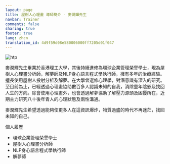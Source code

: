 ```yaml
---
layout: page
title: 屋樹人心理畫 導師簡介 - 麥潤輝先生
navbar: Trainer
comments: false
sharing: true
footer: true
lang: zhcn
translation_id: 4d9f59d08e580006000ff7205d01f047
---
```


![htp](/images/le/htp_steve_mak.png "htp")

麥潤輝先生畢業於香港理工大學，其後持續進修為環球企業管理榮譽學士，現為屋樹人心理畫分析師，解夢師及NLP身心語言程式學執行師，擁有多年的治療經驗。擅長使用屋樹人投射分析及解夢。在大學曾選修心理學，對潛意識有深入的研究。至目前為止，已經透過心理畫協助數百多人認識未知的自我，消除童年陰影及找回人生的方向。除會使用心理畫外，也會透過解夢協助了解壓力源頭及困擾所在，近期主力研究八十後年青人的心理狀態及兩性溝通。

麥潤輝先生希望透過能夠使更多人在這資訊爆炸，物質過盛的時代不再迷茫，找回未知的自己。

個人履歷

* 環球企業管理榮譽學士
* 屋樹人心理畫分析師
* NLP身心語言程式學執行師
* 解夢師
